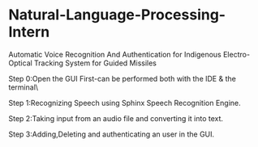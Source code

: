 # Natural-Language-Processing-Intern
Automatic Voice Recognition And Authentication for Indigenous Electro-Optical Tracking System for Guided Missiles



Step 0:Open the GUI First-can be performed both with the IDE & the terminal\


Step 1:Recognizing Speech using Sphinx Speech Recognition Engine.



Step 2:Taking input from an audio file and converting it into text.




Step 3:Adding,Deleting and authenticating an user in the GUI.


